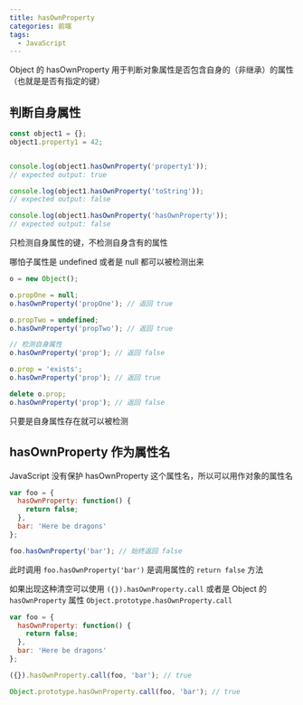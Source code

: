 ```yaml
---
title: hasOwnProperty
categories: 前端
tags:
  - JavaScript
---
```


Object 的 hasOwnProperty 用于判断对象属性是否包含自身的（非继承）的属性（也就是是否有指定的键）

## 判断自身属性

```js
const object1 = {};
object1.property1 = 42;


console.log(object1.hasOwnProperty('property1'));
// expected output: true

console.log(object1.hasOwnProperty('toString'));
// expected output: false

console.log(object1.hasOwnProperty('hasOwnProperty'));
// expected output: false
```

只检测自身属性的键，不检测自身含有的属性

哪怕子属性是 undefined 或者是 null 都可以被检测出来

```js
o = new Object();

o.propOne = null;
o.hasOwnProperty('propOne'); // 返回 true

o.propTwo = undefined;
o.hasOwnProperty('propTwo'); // 返回 true

// 检测自身属性
o.hasOwnProperty('prop'); // 返回 false

o.prop = 'exists';
o.hasOwnProperty('prop'); // 返回 true

delete o.prop;
o.hasOwnProperty('prop'); // 返回 false
```

只要是自身属性存在就可以被检测

## hasOwnProperty 作为属性名

JavaScript 没有保护 hasOwnProperty 这个属性名，所以可以用作对象的属性名

```js
var foo = {
  hasOwnProperty: function() {
    return false;
  },
  bar: 'Here be dragons'
};

foo.hasOwnProperty('bar'); // 始终返回 false
```

此时调用 `foo.hasOwnProperty('bar')` 是调用属性的 `return false` 方法

如果出现这种清空可以使用 `({}).hasOwnProperty.call` 或者是 Object 的 `hasOwnProperty` 属性 `Object.prototype.hasOwnProperty.call`

```js
var foo = {
  hasOwnProperty: function() {
    return false;
  },
  bar: 'Here be dragons'
};

({}).hasOwnProperty.call(foo, 'bar'); // true

Object.prototype.hasOwnProperty.call(foo, 'bar'); // true
```